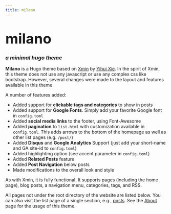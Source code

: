 ```yaml
---
title: milano
---
```

# <span style="font-size:2.75rem;">milano</span>

### _a minimal hugo theme_

**Milano** is a Hugo theme based on [Xmin](https://xmin.yihui.name/) by [Yihui Xie](https://yihui.name). In the spirit of Xmin, this theme does not use any javascript or use any complex css like bootstrap. However, several changes were made to the layout and features available in this theme. 

A number of features added:

* Added support for **clickable tags and categories** to show in posts
* Added support for **Google Fonts**. Simply add your favorite Google font in ```config.toml```
* Added **social media links** to the footer, using Font-Awesome
* Added **pagination** to ```list.html``` with customization available in ```config.toml```. This adds arrows to the bottom of the homepage as well as other list pages (e.g. ```/post/```)
* Added **Disqus** and **Google Analytics** Support (just add your short-name and GA site-id to ```config.toml```)
* Added highlighting option (see accent parameter in ```config.toml```)
* Added **Related Posts** feature
* Added **Post Navigation** below posts
* Made modifications to the overall look and style

As with Xmin, it is fully functional. It supports pages (including the home page), blog posts, a navigation menu, categories, tags, and RSS. 

All pages not under the root directory of the website are listed below. You can also visit the list page of a single section, e.g., [posts](/post/). See the [About](/page/about/) page for the usage of this theme.
